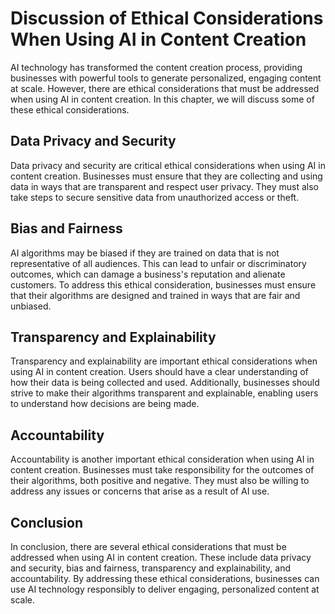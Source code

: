 Discussion of Ethical Considerations When Using AI in Content Creation
========================================================================================================================================================

AI technology has transformed the content creation process, providing businesses with powerful tools to generate personalized, engaging content at scale. However, there are ethical considerations that must be addressed when using AI in content creation. In this chapter, we will discuss some of these ethical considerations.

Data Privacy and Security
-------------------------

Data privacy and security are critical ethical considerations when using AI in content creation. Businesses must ensure that they are collecting and using data in ways that are transparent and respect user privacy. They must also take steps to secure sensitive data from unauthorized access or theft.

Bias and Fairness
-----------------

AI algorithms may be biased if they are trained on data that is not representative of all audiences. This can lead to unfair or discriminatory outcomes, which can damage a business's reputation and alienate customers. To address this ethical consideration, businesses must ensure that their algorithms are designed and trained in ways that are fair and unbiased.

Transparency and Explainability
-------------------------------

Transparency and explainability are important ethical considerations when using AI in content creation. Users should have a clear understanding of how their data is being collected and used. Additionally, businesses should strive to make their algorithms transparent and explainable, enabling users to understand how decisions are being made.

Accountability
--------------

Accountability is another important ethical consideration when using AI in content creation. Businesses must take responsibility for the outcomes of their algorithms, both positive and negative. They must also be willing to address any issues or concerns that arise as a result of AI use.

Conclusion
----------

In conclusion, there are several ethical considerations that must be addressed when using AI in content creation. These include data privacy and security, bias and fairness, transparency and explainability, and accountability. By addressing these ethical considerations, businesses can use AI technology responsibly to deliver engaging, personalized content at scale.
